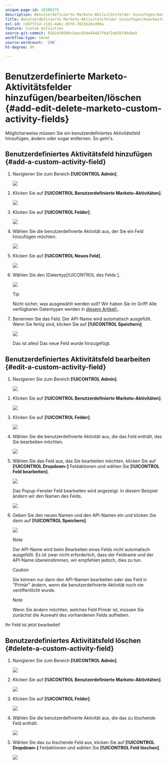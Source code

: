 ```yaml
---
unique-page-id: 10100275
description: Benutzerdefinierte Marketo-Aktivitätsfelder hinzufügen/bearbeiten/löschen - Marketo-Dokumente - Produktdokumentation
title: Benutzerdefinierte Marketo-Aktivitätsfelder hinzufügen/bearbeiten/löschen
exl-id: cd47f21d-c1d1-4abc-85f8-7823b28cd98a
feature: Custom Activities
source-git-commit: 02b2e39580c5eac63de4b4b7fdaf2a835fdd4ba5
workflow-type: tm+mt
source-wordcount: '298'
ht-degree: 0%

---
```


# Benutzerdefinierte Marketo-Aktivitätsfelder hinzufügen/bearbeiten/löschen {#add-edit-delete-marketo-custom-activity-fields}

Möglicherweise müssen Sie ein benutzerdefiniertes Aktivitätsfeld hinzufügen, ändern oder sogar entfernen. So geht&#39;s.

## Benutzerdefiniertes Aktivitätsfeld hinzufügen {#add-a-custom-activity-field}

1. Navigieren Sie zum Bereich **[!UICONTROL Admin]**.

   ![](assets/add-edit-delete-marketo-custom-activity-fields-1.png)

1. Klicken Sie auf **[!UICONTROL Benutzerdefinierte Marketo-Aktivitäten]**.

   ![](assets/add-edit-delete-marketo-custom-activity-fields-2.png)

1. Klicken Sie auf **[!UICONTROL Felder]**.

   ![](assets/add-edit-delete-marketo-custom-activity-fields-3.png)

1. Wählen Sie die benutzerdefinierte Aktivität aus, der Sie ein Feld hinzufügen möchten.

   ![](assets/add-edit-delete-marketo-custom-activity-fields-4.png)

1. Klicken Sie auf **[!UICONTROL Neues Feld]**.

   ![](assets/add-edit-delete-marketo-custom-activity-fields-5.png)

1. Wählen Sie den (Datentyp[!UICONTROL  des Felds ].

   ![](assets/add-edit-delete-marketo-custom-activity-fields-6.png)

   >[!TIP]
   >
   >Nicht sicher, was ausgewählt werden soll? Wir haben Sie im Griff! Alle verfügbaren Datentypen werden in [diesem Artikel) ](/help/marketo/product-docs/administration/field-management/custom-field-type-glossary.md).

1. Benennen Sie das Feld. Der API-Name wird automatisch ausgefüllt. Wenn Sie fertig sind, klicken Sie auf **[!UICONTROL Speichern]**.

   ![](assets/add-edit-delete-marketo-custom-activity-fields-7.png)

   Das ist alles! Das neue Feld wurde hinzugefügt.

## Benutzerdefiniertes Aktivitätsfeld bearbeiten {#edit-a-custom-activity-field}

1. Navigieren Sie zum Bereich **[!UICONTROL Admin]**.

   ![](assets/add-edit-delete-marketo-custom-activity-fields-8.png)

1. Klicken Sie auf **[!UICONTROL Benutzerdefinierte Marketo-Aktivitäten]**.

   ![](assets/add-edit-delete-marketo-custom-activity-fields-9.png)

1. Klicken Sie auf **[!UICONTROL Felder]**.

   ![](assets/add-edit-delete-marketo-custom-activity-fields-10.png)

1. Wählen Sie die benutzerdefinierte Aktivität aus, die das Feld enthält, das Sie bearbeiten möchten.

   ![](assets/add-edit-delete-marketo-custom-activity-fields-11.png)

1. Wählen Sie das Feld aus, das Sie bearbeiten möchten, klicken Sie auf **[!UICONTROL Dropdown-]** Feldaktionen und wählen Sie **[!UICONTROL Feld bearbeiten]**.

   ![](assets/add-edit-delete-marketo-custom-activity-fields-12.png)

   Das Popup-Fenster Feld bearbeiten wird angezeigt. In diesem Beispiel ändern wir den Namen des Felds.

   ![](assets/add-edit-delete-marketo-custom-activity-fields-13.png)

1. Geben Sie den neuen Namen und den API-Namen ein und klicken Sie dann auf **[!UICONTROL Speichern]**.

   ![](assets/add-edit-delete-marketo-custom-activity-fields-14.png)

   >[!NOTE]
   >
   >Der API-Name wird beim Bearbeiten eines Felds nicht automatisch ausgefüllt. Es ist zwar nicht erforderlich, dass der Feldname und der API-Name übereinstimmen, wir empfehlen jedoch, dies zu tun.

   >[!CAUTION]
   >
   >Sie können nur dann den API-Namen bearbeiten oder das Feld in &quot;Primär&quot; ändern, wenn die benutzerdefinierte Aktivität noch nie veröffentlicht wurde.

   >[!NOTE]
   >
   >Wenn Sie ändern möchten, welches Feld Primär ist, müssen Sie zunächst die Auswahl des vorhandenen Felds aufheben.

Ihr Feld ist jetzt bearbeitet!

## Benutzerdefiniertes Aktivitätsfeld löschen {#delete-a-custom-activity-field}

1. Navigieren Sie zum Bereich **[!UICONTROL Admin]**.

   ![](assets/add-edit-delete-marketo-custom-activity-fields-15.png)

1. Klicken Sie auf **[!UICONTROL Benutzerdefinierte Marketo-Aktivitäten]**.

   ![](assets/add-edit-delete-marketo-custom-activity-fields-16.png)

1. Klicken Sie auf **[!UICONTROL Felder]**.

   ![](assets/add-edit-delete-marketo-custom-activity-fields-17.png)

1. Wählen Sie die benutzerdefinierte Aktivität aus, die das zu löschende Feld enthält.

   ![](assets/add-edit-delete-marketo-custom-activity-fields-18.png)

1. Wählen Sie das zu löschende Feld aus, klicken Sie auf **[!UICONTROL Dropdown-]** Feldaktionen und wählen Sie **[!UICONTROL Feld löschen]**.

   ![](assets/add-edit-delete-marketo-custom-activity-fields-19.png)
